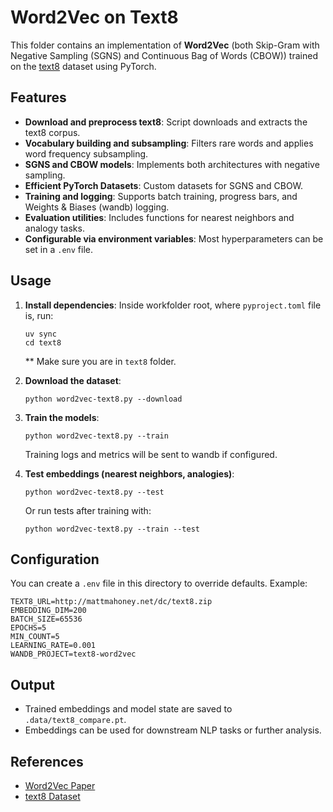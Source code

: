 # Word2Vec on Text8

This folder contains an implementation of **Word2Vec** (both Skip-Gram with Negative Sampling (SGNS) and Continuous Bag of Words (CBOW)) trained on the [text8](http://mattmahoney.net/dc/text8.zip) dataset using PyTorch.

## Features

- **Download and preprocess text8**: Script downloads and extracts the text8 corpus.
- **Vocabulary building and subsampling**: Filters rare words and applies word frequency subsampling.
- **SGNS and CBOW models**: Implements both architectures with negative sampling.
- **Efficient PyTorch Datasets**: Custom datasets for SGNS and CBOW.
- **Training and logging**: Supports batch training, progress bars, and Weights & Biases (wandb) logging.
- **Evaluation utilities**: Includes functions for nearest neighbors and analogy tasks.
- **Configurable via environment variables**: Most hyperparameters can be set in a `.env` file.

## Usage

1. **Install dependencies**:
   Inside workfolder root, where `pyproject.toml` file is, run:
   ```
   uv sync
   cd text8
   ```
   
   ** Make sure you are in `text8` folder.

2. **Download the dataset**:
 
   ```
   python word2vec-text8.py --download
   ```

3. **Train the models**:
   ```
   python word2vec-text8.py --train
   ```

   Training logs and metrics will be sent to wandb if configured.

4. **Test embeddings (nearest neighbors, analogies)**:
   ```
   python word2vec-text8.py --test
   ```

   Or run tests after training with:
   ```
   python word2vec-text8.py --train --test
   ```

## Configuration

You can create a `.env` file in this directory to override defaults. Example:

```
TEXT8_URL=http://mattmahoney.net/dc/text8.zip
EMBEDDING_DIM=200
BATCH_SIZE=65536
EPOCHS=5
MIN_COUNT=5
LEARNING_RATE=0.001
WANDB_PROJECT=text8-word2vec
```

## Output

- Trained embeddings and model state are saved to `.data/text8_compare.pt`.
- Embeddings can be used for downstream NLP tasks or further analysis.

## References

- [Word2Vec Paper](https://arxiv.org/abs/1301.3781)
- [text8 Dataset](http://mattmahoney.net/dc/text8.zip)
